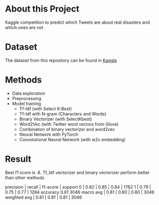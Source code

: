 # About this Project
Kaggle competition to predict which Tweets are about real disasters and which ones are not

# Dataset
The dataset from this repository can be found in [Kaggle](https://www.kaggle.com/c/nlp-getting-started)
# Methods
* Data exploration
* Preprocessing
* Model training
  * Tf-Idf (with Select K-Best)
  * Tf-Idf with N-gram (Characters and Words)
  * Binary Vectorizer (with SelectKbest)
  * Word2Vec (with Twitter word vectors from Glove)
  * Combination of binary vectorizer and word2vec
  * Neural Network with PyTorch
  * Convolutional Neural Network (with w2v embedding)

# Result
Best f1 score is .8. Tf_Idf vectorizer and binary vectorizer perform better than other methods
 
 precision |  recall | f1-score |  support
           0    |   0.82   |   0.85   |   0.84   |   1762
           1   |    0.79   |   0.75   |   0.77   |   1284
    accuracy                           0.81      3046
   macro avg   |    0.81   |   0.80  |    0.80   |   3046
weighted avg   |    0.81   |   0.81   |   0.81   |   3046
  
